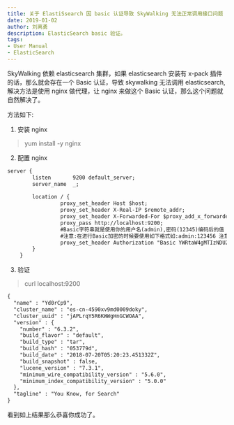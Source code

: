 ```yaml
---
title: 关于 ElastiSsearch 因 basic 认证导致 SkyWalking 无法正常调用接口问题
date: 2019-01-02
author: 刘离勇
description: ElasticSearch basic 验证。
tags:
- User Manual
- ElasticSearch
---
```


SkyWalking 依赖 elasticsearch 集群，如果 elasticsearch 安装有 x-pack 插件的话，那么就会存在一个 Basic 认证，导致 skywalking 无法调用 elasticsearch, 解决方法是使用 nginx 做代理，让 nginx 来做这个 Basic 认证，那么这个问题就自然解决了。

方法如下:

1. 安装 nginx

> yum install -y nginx

2. 配置 nginx

```xml
server {
        listen       9200 default_server;
        server_name  _;
        
        location / {
                 proxy_set_header Host $host;
                 proxy_set_header X-Real-IP $remote_addr;
                 proxy_set_header X-Forwarded-For $proxy_add_x_forwarded_for;
                 proxy_pass http://localhost:9200;
                 #Basic字符串就是使用你的用户名(admin),密码(12345)编码后的值
                 #注意:在进行Basic加密的时候要使用如下格式如:admin:123456 注意中间有个冒号
                 proxy_set_header Authorization "Basic YWRtaW4gMTIzNDU2";
        }
    }
```

3. 验证

> curl localhost:9200

```xml
{
  "name" : "Yd0rCp9",
  "cluster_name" : "es-cn-4590xv9md0009doky",
  "cluster_uuid" : "jAPLrqY5R6KWWgHnGCWOAA",
  "version" : {
    "number" : "6.3.2",
    "build_flavor" : "default",
    "build_type" : "tar",
    "build_hash" : "053779d",
    "build_date" : "2018-07-20T05:20:23.451332Z",
    "build_snapshot" : false,
    "lucene_version" : "7.3.1",
    "minimum_wire_compatibility_version" : "5.6.0",
    "minimum_index_compatibility_version" : "5.0.0"
  },
  "tagline" : "You Know, for Search"
}
```

看到如上结果那么恭喜你成功了。